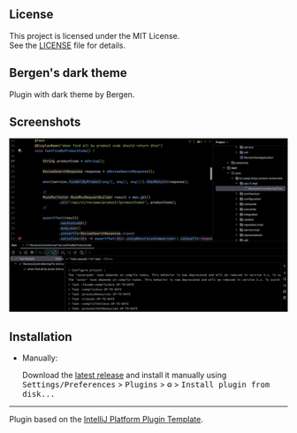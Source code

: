 ## License
This project is licensed under the MIT License.\
See the [LICENSE](LICENSE.txt) file for details.

## Bergen's dark theme

<!-- Plugin description -->
Plugin with dark theme by Bergen. 
<!-- Plugin description end -->

## Screenshots

![1](/screenshots/1.png)

## Installation

- Manually:

  Download the [latest release](https://github.com/nearbygems/bergen_dark_theme/raw/refs/heads/main/plugin/bergen_dark_theme-2.0.0.jar) and install it manually using
  <kbd>Settings/Preferences</kbd> > <kbd>Plugins</kbd> > <kbd>⚙️</kbd> > <kbd>Install plugin from disk...</kbd>

---
Plugin based on the [IntelliJ Platform Plugin Template][template].

[template]: https://github.com/JetBrains/intellij-platform-plugin-template
[docs:plugin-description]: https://plugins.jetbrains.com/docs/intellij/plugin-user-experience.html#plugin-description-and-presentation

